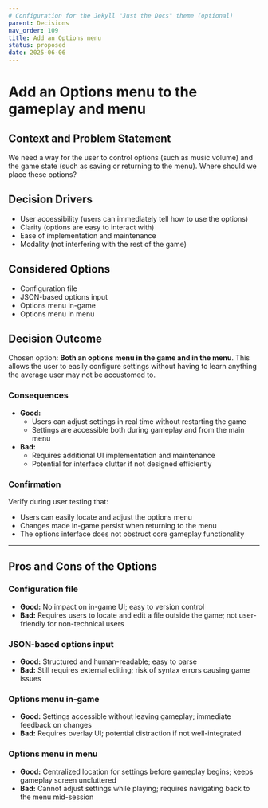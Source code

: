 ```yaml
---
# Configuration for the Jekyll "Just the Docs" theme (optional)
parent: Decisions
nav_order: 109
title: Add an Options menu
status: proposed
date: 2025-06-06
---
```


# Add an Options menu to the gameplay and menu

## Context and Problem Statement

We need a way for the user to control options (such as music volume) and the game state (such as saving or returning to the menu). Where should we place these options?

## Decision Drivers

- User accessibility (users can immediately tell how to use the options)  
- Clarity (options are easy to interact with)  
- Ease of implementation and maintenance  
- Modality (not interfering with the rest of the game)

## Considered Options

- Configuration file  
- JSON-based options input  
- Options menu in-game  
- Options menu in menu

## Decision Outcome

Chosen option: **Both an options menu in the game and in the menu**. This allows the user to easily configure settings without having to learn anything the average user may not be accustomed to.

### Consequences

- **Good:**  
  - Users can adjust settings in real time without restarting the game  
  - Settings are accessible both during gameplay and from the main menu  
- **Bad:**  
  - Requires additional UI implementation and maintenance  
  - Potential for interface clutter if not designed efficiently

### Confirmation

Verify during user testing that:  
- Users can easily locate and adjust the options menu  
- Changes made in-game persist when returning to the menu  
- The options interface does not obstruct core gameplay functionality

---

## Pros and Cons of the Options

### Configuration file

- **Good:** No impact on in-game UI; easy to version control  
- **Bad:** Requires users to locate and edit a file outside the game; not user-friendly for non-technical users

### JSON-based options input

- **Good:** Structured and human-readable; easy to parse  
- **Bad:** Still requires external editing; risk of syntax errors causing game issues

### Options menu in-game

- **Good:** Settings accessible without leaving gameplay; immediate feedback on changes  
- **Bad:** Requires overlay UI; potential distraction if not well-integrated

### Options menu in menu

- **Good:** Centralized location for settings before gameplay begins; keeps gameplay screen uncluttered  
- **Bad:** Cannot adjust settings while playing; requires navigating back to the menu mid-session

